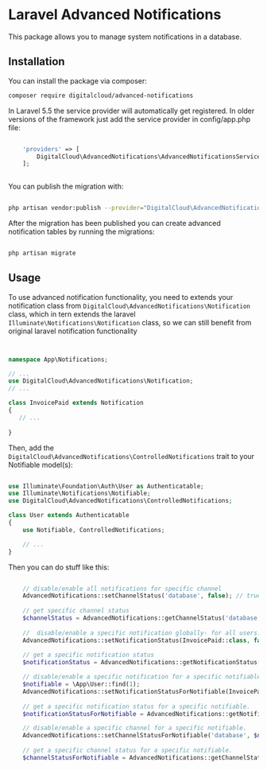 # Laravel Advanced Notifications
This package allows you to manage system notifications in a database.

## Installation

You can install the package via composer:

```bash
composer require digitalcloud/advanced-notifications
```

In Laravel 5.5 the service provider will automatically get registered. In older versions of the framework just add the service provider in config/app.php file:

```php

    'providers' => [
        DigitalCloud\AdvancedNotifications\AdvancedNotificationsServiceProvider::class,
    ];
    
```

You can publish the migration with:

```bash

php artisan vendor:publish --provider="DigitalCloud\AdvancedNotifications\AdvancedNotificationsServiceProvider" --tag="migrations"

```

After the migration has been published you can create advanced notification tables by running the migrations:

```bash

php artisan migrate

```

## Usage

To use advanced notification functionality, you need to extends your notification class from `DigitalCloud\AdvancedNotifications\Notification` class, which in tern extends the laravel `Illuminate\Notifications\Notification` class, so we can still benefit from original laravel notification functionality
 
 ```php
 
 
 namespace App\Notifications;
 
 // ...
 use DigitalCloud\AdvancedNotifications\Notification;
// ...
 
 class InvoicePaid extends Notification
 {
    // ...
    
 }


 ```

Then, add the `DigitalCloud\AdvancedNotifications\ControlledNotifications` trait to your Notifiable model(s):

```php

use Illuminate\Foundation\Auth\User as Authenticatable;
use Illuminate\Notifications\Notifiable;
use DigitalCloud\AdvancedNotifications\ControlledNotifications;

class User extends Authenticatable
{
    use Notifiable, ControlledNotifications;

    // ...
}

```
Then you can do stuff like this:


```php

    // disable/enable all notifications for specific channel
    AdvancedNotifications::setChannelStatus('database', false); // true to enable
    
    // get specific channel status
    $channelStatus = AdvancedNotifications::getChannelStatus('database');
    
    //  disable/enable a specific notification globally- for all users.
    AdvancedNotifications::setNotificationStatus(InvoicePaid::class, false); // true to enable
    
    // get a specific notification status
    $notificationStatus = AdvancedNotifications::getNotificationStatus(InvoicePaid::class);

    // disable/enable a specific notification for a specific notifiable.
    $notifiable = \App\User::find(1);
    AdvancedNotifications::setNotificationStatusForNotifiable(InvoicePaid::class, $notifiable, false); // true to enable
    
    // get a specific notification status for a specific notifiable.
    $notificationStatusForNotifiable = AdvancedNotifications::getNotificationStatusForNotifiable(InvoicePaid::class, $notifiable);

    // disable/enable a specific channel for a specific notifiable.
    AdvancedNotifications::setChannelStatusForNotifiable('database', $notifiable, false); // true to enable
    
    // get a specific channel status for a specific notifiable.
    $channelStatusForNotifiable = AdvancedNotifications::getChannelStatusForNotifiable('database', $notifiable);

```

